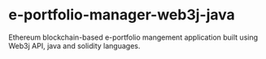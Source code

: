 # e-portfolio-manager-web3j-java
 Ethereum blockchain-based e-portfolio mangement application built using Web3j API, java and solidity languages. 
